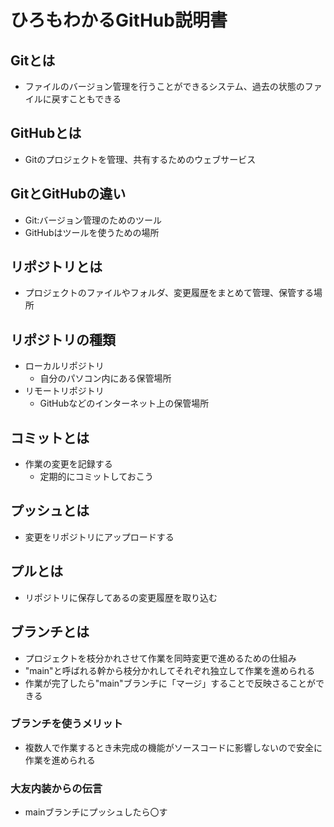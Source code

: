 # ひろもわかるGitHub説明書
## Gitとは
- ファイルのバージョン管理を行うことができるシステム、過去の状態のファイルに戻すこともできる
## GitHubとは
- Gitのプロジェクトを管理、共有するためのウェブサービス
## GitとGitHubの違い
- Git:バージョン管理のためのツール
- GitHubはツールを使うための場所

## リポジトリとは
- プロジェクトのファイルやフォルダ、変更履歴をまとめて管理、保管する場所

## リポジトリの種類
- ローカルリポジトリ
    - 自分のパソコン内にある保管場所
- リモートリポジトリ
    - GitHubなどのインターネット上の保管場所

## コミットとは
- 作業の変更を記録する
    - 定期的にコミットしておこう
## プッシュとは
- 変更をリポジトリにアップロードする
## プルとは
- リポジトリに保存してあるの変更履歴を取り込む
## ブランチとは
- プロジェクトを枝分かれさせて作業を同時変更で進めるための仕組み
- "main"と呼ばれる幹から枝分かれしてそれぞれ独立して作業を進められる
- 作業が完了したら"main"ブランチに「マージ」することで反映さることができる
### ブランチを使うメリット
- 複数人で作業するとき未完成の機能がソースコードに影響しないので安全に作業を進められる
### 大友内装からの伝言
- mainブランチにプッシュしたら〇す

